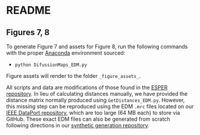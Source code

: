 # README
## Figures 7, 8

To generate Figure 7 and assets for Figure 8, run the following commands with the proper [Anaconda](https://docs.anaconda.com/anaconda/install) environment sourced:

- `python DifussionMaps_EDM.py`

Figure assets will render to the folder `_figure_assets_`.

All scripts and data are modifications of those found in the [ESPER repository](https://github.com/evanseitz/ManifoldEM_ESPER). In lieu of calculating distances manually, we have provided the distance matrix normally produced using `GetDistances_EDM.py`. However, this missing step can be reproduced using the EDM `.mrc` files located on our [IEEE DataPort repository](https://ieee-dataport.org/documents/manifoldem-esper-data-and-code-repository), which are too large (64 MB each) to store via GitHub. These exact EDM files can also be generated from scratch following directions in our [synthetic generation repository](https://github.com/evanseitz/cryoEM_synthetic_generation).